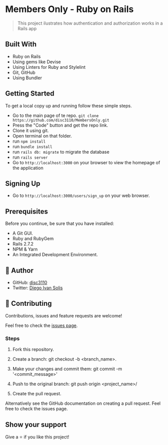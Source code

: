 # Members Only - Ruby on Rails

> This project ilustrates how authentication and authorization works in a Rails app

## Built With

- Ruby on Rails
- Using gems like Devise
- Using Linters for Ruby and Stylelint
- Git, GitHub
- Using Bundler

## Getting Started

To get a local copy up and running follow these simple steps.

- Go to the main page of te repo. `git clone https://github.com/disc3110/MembersOnly.git`
- Press the "Code" button and get the repo link.
- Clone it using git.
- Open terminal on that folder.
- run `npm install`
- run `bundle install`
- run `rails db: migrate` to migrate the database 
- run `rails server`
- Go to `http://localhost:3000` on your browser to view the homepage of the application 

## Signing Up

- Go to `http://localhost:3000/users/sign_up` on your web browser.


## Prerequisites

Before you continue, be sure that you have installed:

- A Git GUI.
- Ruby and RubyGem
- Rails 2.7.2
- NPM & Yarn
- An Integrated Development Environment.

## 👤 Author 

- GitHub: [disc3110](https://github.com/disc3110)
- Twitter: [Diego Ivan Solis](https://twitter.com/disc3110)

## 🤝 Contributing

Contributions, issues and feature requests are welcome!

Feel free to check the [issues page](https://github.com/disc3110/MembersOnly/issues).

### Steps

1. Fork this repository.

2. Create a branch: git checkout -b <branch_name>.

3. Make your changes and commit them: git commit -m '<commit_message>'

4. Push to the original branch: git push origin <project_name>/

5. Create the pull request.

Alternatively see the GitHub documentation on creating a pull request. Feel free to check the issues page.

## Show your support

Give a ⭐️ if you like this project!
